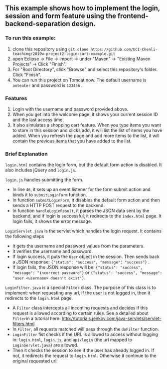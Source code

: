 ## This example shows how to implement the login, session and form feature using the frontend-backend-separation design.

### To run this example:
1. clone this repository using `git clone https://github.com/UCI-Chenli-teaching/2019w-project2-login-cart-example.git`
2. open Eclipse -> File -> import -> under "Maven" -> "Existing Maven Projects" -> Click "Finish".
3. For "Root Directory", click "Browse" and select this repository's folder. Click "Finish".
4. You can run this project on Tomcat now. The default username is `anteater` and password is `123456` .

### Features
1. Login with the username and password provided above.
2. When you get into the welcome page, it shows your current session ID and the last access time. 
3. It also simulates a shopping cart feature. When you type items you want to store in this session and clicks add, it will list the list of items you have added. When you refresh the page and add more items to the list, it will contain the previous items that you have added to the list. 

### Brief Explanation

`login.html` contains the login form, but the default form action is disabled. It also includes jQuery and `login.js`.


`login.js` handles submitting the form. 
  - In line `46`, it sets up an event listener for the form submit action and binds it to `submitLoginForm` function. 
  - In function `submitLoginForm`, it disables the default form action and then sends a HTTP POST request to the backend.
  - In function `handleLoginResult`, it parses the JSON data sent by the backend, and if login is successful, it redirects to the `index.html` page. It login fails, it shows the error message.


`LoginServlet.java` is the servlet which handles the login request. It contains the following steps 
  - It gets the username and password values from the parameters.
  - It verifies the username and password.
  - If login success, it puts the `User` object in the session. Then sends back a JSON response: `{"status": "success", "message": "success"}` .
  - If login fails, the JSON response will be: `{"status": "success", "message": "incorrect password"}`  or `{"status": "success", "message": "user <username> doesn't exist"}`.
   
 
 `LoginFilter.java` is a special `Filter` class. The purpose of this class is to implement: when requesting any url, if the user is not logged in, then it redirects to the `login.html` page. 
   - A `Filter` class intercepts all incoming requests and decides if this request is allowed according to certain rules. See a detailed about `Filter`in a tutorial here: http://tutorials.jenkov.com/java-servlets/servlet-filters.html
   - In `Filter`, all requests matched will pass through the `doFilter` function.
   - `LoginFilter` fist checks if the URL is allowed to access without logging in: `login.html`, `login.js`, and `api/login` (the url mapped to `LoginServlet.java`) are allowed.
   - Then it checks the session to see if the user has already logged in. If not, it redirects the request to `login.html`. Otherwise it continue to the original requested url.
  